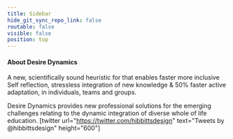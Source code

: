 ```yaml
---
title: Sidebar
hide_git_sync_repo_link: false
routable: false
visible: false
position: top
---
```


#### About Desire Dynamics

A new, scientifically sound heuristic for that enables faster more inclusive Self reflection, stressless integration of new knowledge & 50% faster active adaptation, in individuals, teams and groups.

Desire Dynamics provides new professional solutions for the emerging challenges relating to the dynamic integration of diverse whole of life education.
[twitter url="https://twitter.com/hibbittsdesign" text="Tweets by @hibbittsdesign" height="600"]
